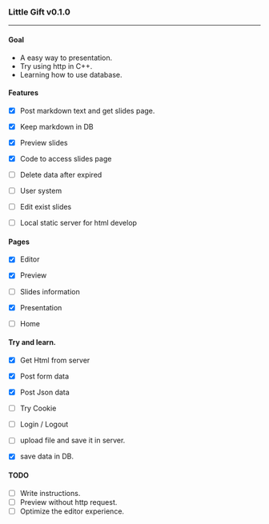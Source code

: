 ### Little Gift v0.1.0
---

#### Goal
- A easy way to presentation.
- Try using http in C++.
- Learning how to use database.

#### Features
- [X] Post markdown text and get slides page.
- [X] Keep markdown in DB
- [X] Preview slides
- [X] Code to access slides page
- [ ] Delete data after expired
- [ ] User system
- [ ] Edit exist slides
- [ ] Local static server for html develop


#### Pages
- [X] Editor
- [X] Preview
- [ ] Slides information 
- [X] Presentation
- [ ] Home


#### Try and learn.
- [X] Get Html from server
- [X] Post form data
- [X] Post Json data
- [ ] Try Cookie
- [ ] Login / Logout
- [ ] upload file and save it in server.
- [X] save data in DB.


#### TODO 
- [ ] Write instructions.
- [ ] Preview without http request.
- [ ] Optimize the editor experience.